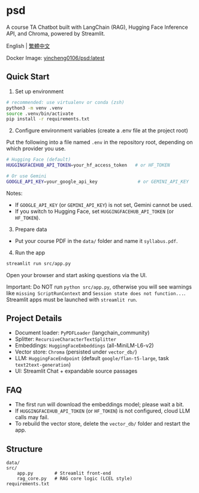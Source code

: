 # psd

A course TA Chatbot built with LangChain (RAG), Hugging Face Inference API, and Chroma, powered by Streamlit.

English | [繁體中文](./README.zh-TW.md)

Docker Image: [yincheng0106/psd:latest](https://hub.docker.com/r/yincheng0106/psd-app)

## Quick Start

1. Set up environment

```bash
# recommended: use virtualenv or conda (zsh)
python3 -m venv .venv
source .venv/bin/activate
pip install -r requirements.txt
```

2. Configure environment variables (create a .env file at the project root)

Put the following into a file named `.env` in the repository root, depending on which provider you use.

```bash
# Hugging Face (default)
HUGGINGFACEHUB_API_TOKEN=your_hf_access_token   # or HF_TOKEN

# Or use Gemini
GOOGLE_API_KEY=your_google_api_key               # or GEMINI_API_KEY
```

Notes:

- If `GOOGLE_API_KEY` (or `GEMINI_API_KEY`) is not set, Gemini cannot be used.
- If you switch to Hugging Face, set `HUGGINGFACEHUB_API_TOKEN` (or `HF_TOKEN`).

3. Prepare data

- Put your course PDF in the `data/` folder and name it `syllabus.pdf`.

4. Run the app

```bash
streamlit run src/app.py
```

Open your browser and start asking questions via the UI.

Important: Do NOT run `python src/app.py`, otherwise you will see warnings like `missing ScriptRunContext` and `Session state does not function...`. Streamlit apps must be launched with `streamlit run`.

## Project Details

- Document loader: `PyPDFLoader` (langchain_community)
- Splitter: `RecursiveCharacterTextSplitter`
- Embeddings: `HuggingFaceEmbeddings` (all-MiniLM-L6-v2)
- Vector store: `Chroma` (persisted under `vector_db/`)
- LLM: `HuggingFaceEndpoint` (default `google/flan-t5-large`, task `text2text-generation`)
- UI: Streamlit Chat + expandable source passages

## FAQ

- The first run will download the embeddings model; please wait a bit.
- If `HUGGINGFACEHUB_API_TOKEN` (or `HF_TOKEN`) is not configured, cloud LLM calls may fail.
- To rebuild the vector store, delete the `vector_db/` folder and restart the app.

## Structure

```
data/
src/
	app.py        # Streamlit front-end
	rag_core.py   # RAG core logic (LCEL style)
requirements.txt
```